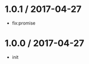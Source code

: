 
1.0.1 / 2017-04-27
==================

  * fix:promise

1.0.0 / 2017-04-27
==================

  * init
